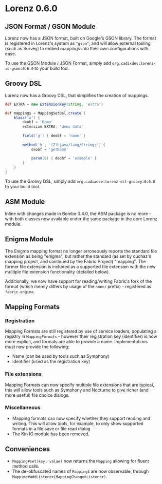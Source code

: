 Lorenz 0.6.0
============

## JSON Format / GSON Module

Lorenz now has a JSON format, built on Google's GSON library. The format is registered in
Lorenz's system as `"gson"`, and will allow external tooling (such as Survey) to embed
mappings into their own configurations with ease.

To use the GSON Module / JSON Format, simply add `org.cadixdev:lorenz-io-gson:0.6.0` to
your build tool.

## Groovy DSL

Lorenz now has a Groovy DSL, that simplifies the creation of mappings.

```groovy
def EXTRA = new ExtensionKey(String, 'extra')

def mappings = MappingSetDsl.create {
    klass('a') {
        deobf = 'Demo'
        extension EXTRA, 'demo data'
        
        field('g') { deobf = 'name' }
        
        method('h', '(Z)Ljava/lang/String;') {
            deobf = 'getName'
            
            param(0) { deobf = 'example' }
        }
    }
}
```

To use the Groovy DSL, simply add `org.cadixdev:lorenz-dsl-groovy:0.6.0` to your build
tool.

## ASM Module

Inline with changes made in Bombe 0.4.0, the ASM package is no more - with both classes
now available under the same package in the core Lorenz module.

## Enigma Module

The Enigma mapping format no longer erroneously reports the standard file extension as
being "enigma", but rather the standard (as set by cuchaz's mapping project, and continued
by the Fabric Project) "mapping". The former file extension is included as a supported file
extension with the new multiple file extension functionality (detailed below).

Additionally, we now have support for reading/writing Fabric's fork of the format (which
merely differs by usage of the `none/` prefix) - registered as `fabric-engima`.

## Mapping Formats

### Registration

Mapping Formats are still registered by use of service loaders, populating a registry in
`MappingFormats` - however their registration key (identifier) is now more explicit, and
formats are able to provide a name. Implementations must now provide the following:
- Name (can be used by tools such as Symphony)
- Identifier (used as the registration key)

### File extensions

Mapping Formats can now specify multiple file extensions that are typical, this will allow
tools such as Symphony and Nocturne to give richer (and more useful) file choice dialogs.

### Miscellaneous

- Mapping formats can now specify whether they support reading and writing. This will allow
  tools, for example, to only show supported formats in a file save or file read dialog
- The Kin IO module has been removed.

## Conveniences

- `Mapping#set(key, value)` now returns the `Mapping` allowing for fluent method calls.
- The de-obfuscated names of `Mapping`s are now observable, through
  `Mapping#addListener(MappingChangedListener)`.
